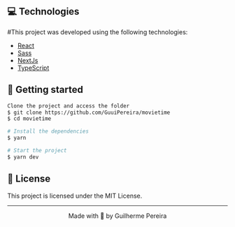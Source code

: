 ## 💻 Technologies

#This project was developed using the following technologies:

- [React](https://reactjs.org)
- [Sass](https://sass-lang.com/)
- [NextJs](https://nextjs.org/)
- [TypeScript](https://www.typescriptlang.org/)

## 🚀 Getting started

```sh
Clone the project and access the folder
$ git clone https://github.com/GuuiPereira/movietime
$ cd movietime

# Install the dependencies
$ yarn

# Start the project
$ yarn dev

```

## 📝 License

This project is licensed under the MIT License.


---

<p align="center">Made with 💜 by Guilherme Pereira </p>
